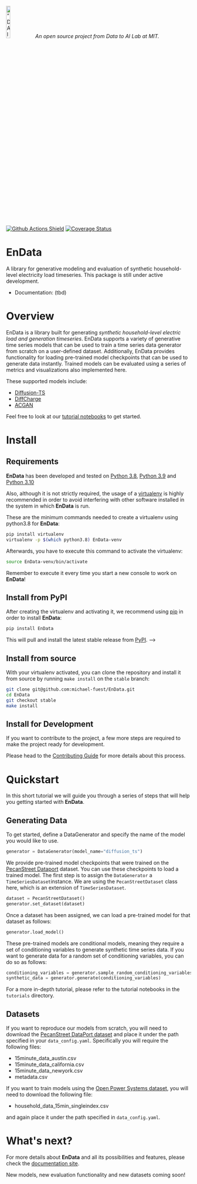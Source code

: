<p align="left">
<img width=15% src="https://dai.lids.mit.edu/wp-content/uploads/2018/06/Logo_DAI_highres.png" alt=“DAI-Lab” />
<i>An open source project from Data to AI Lab at MIT.</i>
</p>

<!-- Uncomment these lines after releasing the package to PyPI for version and downloads badges -->
<!--[![PyPI Shield](https://img.shields.io/pypi/v/EnData.svg)](https://pypi.python.org/pypi/EnData)-->
<!--[![Downloads](https://pepy.tech/badge/EnData)](https://pepy.tech/project/EnData)-->
[![Github Actions Shield](https://img.shields.io/github/workflow/status/michael-fuest/EnData/Run%20Tests)](https://github.com/michael-fuest/EnData/actions)
[![Coverage Status](https://codecov.io/gh/michael-fuest/EnData/branch/master/graph/badge.svg)](https://codecov.io/gh/michael-fuest/EnData)



# EnData

A library for generative modeling and evaluation of synthetic household-level electricity load timeseries. This package is still under active development.

- Documentation: (tbd)

# Overview

EnData is a library built for generating *synthetic household-level electric load and generation timeseries*. EnData supports a variety of generative time series models that can be used to train a time series data generator from scratch on a user-defined dataset. Additionally, EnData provides functionality for loading pre-trained model checkpoints that can be used to generate data instantly. Trained models can be evaluated using a series of metrics and visualizations also implemented here.

These supported models include:

- [Diffusion-TS](https://github.com/Y-debug-sys/Diffusion-TS/tree/main)
- [DiffCharge](https://github.com/LSY-Cython/DiffCharge/tree/main)
- [ACGAN](https://arxiv.org/abs/1610.09585)

Feel free to look at our [tutorial notebooks]() to get started.

# Install

## Requirements

**EnData** has been developed and tested on [Python 3.8](https://www.python.org/downloads/), [Python 3.9]((https://www.python.org/downloads/)) and [Python 3.10]((https://www.python.org/downloads/))

Also, although it is not strictly required, the usage of a [virtualenv](https://virtualenv.pypa.io/en/latest/)
is highly recommended in order to avoid interfering with other software installed in the system
in which **EnData** is run.

These are the minimum commands needed to create a virtualenv using python3.8 for **EnData**:

```bash
pip install virtualenv
virtualenv -p $(which python3.8) EnData-venv
```

Afterwards, you have to execute this command to activate the virtualenv:

```bash
source EnData-venv/bin/activate
```

Remember to execute it every time you start a new console to work on **EnData**!

## Install from PyPI

After creating the virtualenv and activating it, we recommend using
[pip](https://pip.pypa.io/en/stable/) in order to install **EnData**:

```bash
pip install EnData
```

This will pull and install the latest stable release from [PyPI](https://pypi.org/).
-->

## Install from source

With your virtualenv activated, you can clone the repository and install it from
source by running `make install` on the `stable` branch:

```bash
git clone git@github.com:michael-fuest/EnData.git
cd EnData
git checkout stable
make install
```

## Install for Development

If you want to contribute to the project, a few more steps are required to make the project ready
for development.

Please head to the [Contributing Guide](https://michael-fuest.github.io/EnData/contributing.html#get-started)
for more details about this process.

# Quickstart

In this short tutorial we will guide you through a series of steps that will help you
getting started with **EnData**.

## Generating Data

To get started, define a DataGenerator and specify the name of the model you would like to use.

```python
generator = DataGenerator(model_name="diffusion_ts")
```

We provide pre-trained model checkpoints that were trained on the [PecanStreet Dataport](https://www.pecanstreet.org/dataport/) dataset. You can use these checkpoints to load a trained model. The first step is to assign the `DataGenerator` a `TimeSeriesDataset`instance. We are using the `PecanStreetDataset` class here, which is an extension of `TimeSeriesDataset`.

```python
dataset = PecanStreetDataset()
generator.set_dataset(dataset)
```

Once a dataset has been assigned, we can load a pre-trained model for that dataset as follows:

```python
generator.load_model()
```

These pre-trained models are conditional models, meaning they require a set of conditioning variables to generate synthetic time series data. If you want to generate data for a random set of conditioning variables, you can do so as follows:

```python
conditioning_variables = generator.sample_random_conditioning_variables()
synthetic_data = generator.generate(conditioning_variables)
```

For a more in-depth tutorial, please refer to the tutorial notebooks in the `tutorials` directory.

## Datasets

If you want to reproduce our models from scratch, you will need to download the [PecanStreet DataPort dataset](https://www.pecanstreet.org/dataport/) and place it under the path specified in your `data_config.yaml`. Specifically you will require the following files:

- 15minute_data_austin.csv
- 15minute_data_california.csv
- 15minute_data_newyork.csv
- metadata.csv

If you want to train models using the [Open Power Systems dataset](https://data.open-power-system-data.org/household_data/), you will need to download the following file:

- household_data_15min_singleindex.csv

and again place it under the path specified in `data_config.yaml`.

# What's next?

For more details about **EnData** and all its possibilities
and features, please check the [documentation site](
https://michael-fuest.github.io/EnData/).

New models, new evaluation functionality and new datasets coming soon!
